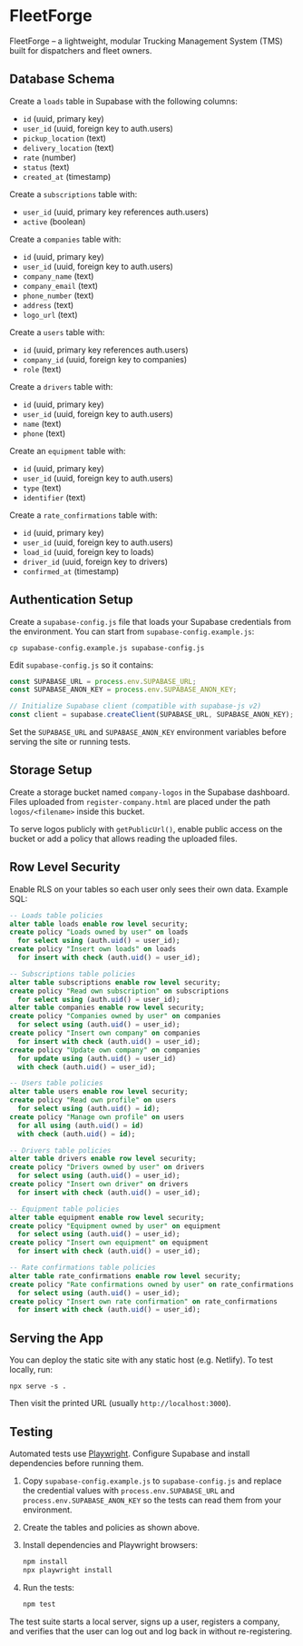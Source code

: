 # FleetForge
FleetForge – a lightweight, modular Trucking Management System (TMS) built for dispatchers and fleet owners.

## Database Schema

Create a `loads` table in Supabase with the following columns:

- `id` (uuid, primary key)
- `user_id` (uuid, foreign key to auth.users)
- `pickup_location` (text)
- `delivery_location` (text)
- `rate` (number)
- `status` (text)
- `created_at` (timestamp)

Create a `subscriptions` table with:

- `user_id` (uuid, primary key references auth.users)
- `active` (boolean)

Create a `companies` table with:

- `id` (uuid, primary key)
- `user_id` (uuid, foreign key to auth.users)
- `company_name` (text)
- `company_email` (text)
- `phone_number` (text)
- `address` (text)
- `logo_url` (text)

Create a `users` table with:

- `id` (uuid, primary key references auth.users)
- `company_id` (uuid, foreign key to companies)
- `role` (text)

Create a `drivers` table with:

- `id` (uuid, primary key)
- `user_id` (uuid, foreign key to auth.users)
- `name` (text)
- `phone` (text)

Create an `equipment` table with:

- `id` (uuid, primary key)
- `user_id` (uuid, foreign key to auth.users)
- `type` (text)
- `identifier` (text)

Create a `rate_confirmations` table with:

- `id` (uuid, primary key)
- `user_id` (uuid, foreign key to auth.users)
- `load_id` (uuid, foreign key to loads)
- `driver_id` (uuid, foreign key to drivers)
- `confirmed_at` (timestamp)


## Authentication Setup

Create a `supabase-config.js` file that loads your Supabase credentials from the environment. You can start from `supabase-config.example.js`:

```
cp supabase-config.example.js supabase-config.js
```

Edit `supabase-config.js` so it contains:

```javascript
const SUPABASE_URL = process.env.SUPABASE_URL;
const SUPABASE_ANON_KEY = process.env.SUPABASE_ANON_KEY;

// Initialize Supabase client (compatible with supabase-js v2)
const client = supabase.createClient(SUPABASE_URL, SUPABASE_ANON_KEY);
```

Set the `SUPABASE_URL` and `SUPABASE_ANON_KEY` environment variables before serving the site or running tests.

## Storage Setup

Create a storage bucket named `company-logos` in the Supabase dashboard. Files uploaded from `register-company.html` are placed under the path `logos/<filename>` inside this bucket.

To serve logos publicly with `getPublicUrl()`, enable public access on the bucket or add a policy that allows reading the uploaded files.

## Row Level Security

Enable RLS on your tables so each user only sees their own data. Example SQL:

```sql
-- Loads table policies
alter table loads enable row level security;
create policy "Loads owned by user" on loads
  for select using (auth.uid() = user_id);
create policy "Insert own loads" on loads
  for insert with check (auth.uid() = user_id);

-- Subscriptions table policies
alter table subscriptions enable row level security;
create policy "Read own subscription" on subscriptions
  for select using (auth.uid() = user_id);
alter table companies enable row level security;
create policy "Companies owned by user" on companies
  for select using (auth.uid() = user_id);
create policy "Insert own company" on companies
  for insert with check (auth.uid() = user_id);
create policy "Update own company" on companies
  for update using (auth.uid() = user_id)
  with check (auth.uid() = user_id);

-- Users table policies
alter table users enable row level security;
create policy "Read own profile" on users
  for select using (auth.uid() = id);
create policy "Manage own profile" on users
  for all using (auth.uid() = id)
  with check (auth.uid() = id);

-- Drivers table policies
alter table drivers enable row level security;
create policy "Drivers owned by user" on drivers
  for select using (auth.uid() = user_id);
create policy "Insert own driver" on drivers
  for insert with check (auth.uid() = user_id);

-- Equipment table policies
alter table equipment enable row level security;
create policy "Equipment owned by user" on equipment
  for select using (auth.uid() = user_id);
create policy "Insert own equipment" on equipment
  for insert with check (auth.uid() = user_id);

-- Rate confirmations table policies
alter table rate_confirmations enable row level security;
create policy "Rate confirmations owned by user" on rate_confirmations
  for select using (auth.uid() = user_id);
create policy "Insert own rate confirmation" on rate_confirmations
  for insert with check (auth.uid() = user_id);
```

## Serving the App

You can deploy the static site with any static host (e.g. Netlify). To test
locally, run:

```
npx serve -s .
```

Then visit the printed URL (usually `http://localhost:3000`).

## Testing

Automated tests use [Playwright](https://playwright.dev). Configure Supabase
and install dependencies before running them.

1. Copy `supabase-config.example.js` to `supabase-config.js` and replace the
   credential values with `process.env.SUPABASE_URL` and
   `process.env.SUPABASE_ANON_KEY` so the tests can read them from your
   environment.
2. Create the tables and policies as shown above.
3. Install dependencies and Playwright browsers:

   ```bash
   npm install
   npx playwright install
   ```

4. Run the tests:

   ```bash
   npm test
   ```

The test suite starts a local server, signs up a user, registers a company, and
verifies that the user can log out and log back in without re-registering.

<!--
SQL to enable row level security scoped by company

-- enable RLS on all tables
alter table companies enable row level security;
alter table drivers enable row level security;
alter table equipment enable row level security;
alter table loads enable row level security;
alter table rate_confirmations enable row level security;
alter table users enable row level security;

-- policy: users can insert/select/update/delete rows where company.user_id = auth.uid()
create policy "manage own company" on companies
  for all using (user_id = auth.uid()) with check (user_id = auth.uid());

-- for companies: user can manage only row with user_id = auth.uid()
-- apply similar policy to drivers, equipment, loads, rate_confirmations and users
-- ensuring company_id exists in a company owned by the auth user
